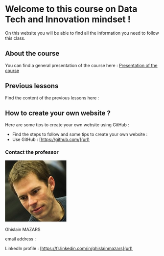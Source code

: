 # Welcome to this course on Data Tech and Innovation mindset !
On this website you will be able to find all the information you need to follow this class.

## About the course
You can find a general presentation of the course here :
[Presentation of the course](https://github.com/adelebnt/Data-Tech-Innovation-Course/blob/master/General%20presentation%20of%20the%20course)

## Previous lessons
Find the content of the previous lessons here :
[](url)

## How to create your own website ?
Here are some tips to create your own website using GitHub :
- Find the steps to follow and some tips to create your own website : [](url)
- Use GitHub : [https://github.com/](url)

### Contact the professor
<img src="Tech%20data...%20Ghislain%20Mazars.jpg">

Ghislain MAZARS

email address : 

LinkedIn profile : [https://fr.linkedin.com/in/ghislainmazars](url)

